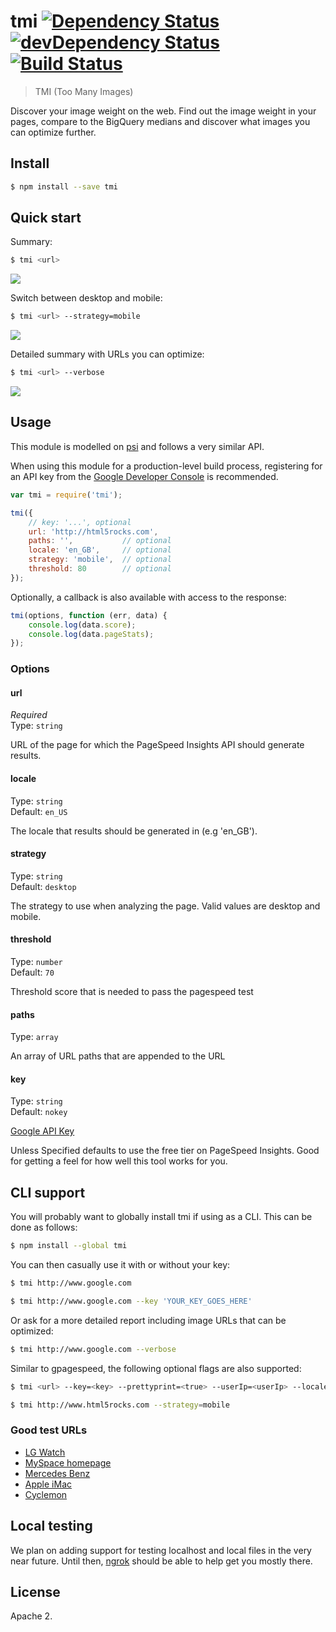 # tmi [![Dependency Status](https://david-dm.org/addyosmani/tmi.svg)](https://david-dm.org/addyosmani/tmi) [![devDependency Status](https://david-dm.org/addyosmani/tmi/dev-status.svg)](https://david-dm.org/addyosmani/tmi#info=devDependencies) [![Build Status](https://travis-ci.org/addyosmani/tmi.svg?branch=master)](https://travis-ci.org/addyosmani/tmi)

> TMI (Too Many Images)

Discover your image weight on the web. Find out the image weight in your pages, compare to the BigQuery medians and discover what images you can optimize further. 


## Install

```sh
$ npm install --save tmi
```

## Quick start

Summary:

```sh
$ tmi <url>
```
![](http://i.imgur.com/gkpzhBW.png)

Switch between desktop and mobile:

```sh
$ tmi <url> --strategy=mobile
```

![](http://i.imgur.com/iwp1cHU.png)

Detailed summary with URLs you can optimize:

```sh
$ tmi <url> --verbose
```

![](http://i.imgur.com/g1N9y0o.png)


## Usage

This module is modelled on [psi](http://github.com/addyosmani/psi) and follows a very similar API.

When using this module for a production-level build process, registering for an API key from the [Google Developer Console](https://developers.google.com/speed/docs/insights/v1/getting_started#auth) is recommended.

```js
var tmi = require('tmi');

tmi({
	// key: '...', optional
	url: 'http://html5rocks.com',
	paths: '',           // optional
	locale: 'en_GB',     // optional
	strategy: 'mobile',  // optional
	threshold: 80        // optional
});
```

Optionally, a callback is also available with access to the response:

```js
tmi(options, function (err, data) {
	console.log(data.score);
	console.log(data.pageStats);
});
```

### Options

#### url

*Required*  
Type: `string`

URL of the page for which the PageSpeed Insights API should generate results.

#### locale

Type: `string`  
Default: `en_US`

The locale that results should be generated in (e.g 'en_GB').

#### strategy

Type: `string`  
Default: `desktop`

The strategy to use when analyzing the page. Valid values are desktop and mobile.

#### threshold

Type: `number`  
Default: `70`

Threshold score that is needed to pass the pagespeed test

#### paths

Type: `array`

An array of URL paths that are appended to the URL

#### key

Type: `string`  
Default: `nokey`

[Google API Key](https://code.google.com/apis/console/)

Unless Specified defaults to use the free tier on PageSpeed Insights. Good for getting a feel for how well this tool works for you.


## CLI support

You will probably want to globally install tmi if using as a CLI. This can be done as follows:

```sh
$ npm install --global tmi
```

You can then casually use it with or without your key:

```sh
$ tmi http://www.google.com
```

```sh
$ tmi http://www.google.com --key 'YOUR_KEY_GOES_HERE'
```

Or ask for a more detailed report including image URLs that can be optimized:

```sh
$ tmi http://www.google.com --verbose
```

Similar to gpagespeed, the following optional flags are also supported:

```sh
$ tmi <url> --key=<key> --prettyprint=<true> --userIp=<userIp> --locale=<locale> --strategy=<desktop|mobile>
```

```sh
$ tmi http://www.html5rocks.com --strategy=mobile
```

### Good test URLs

* [LG Watch](http://www.lg.com/global/gwatch/index.html)
* [MySpace homepage](http://myspace.com)
* [Mercedes Benz](https://www.mercedes-benz.com/)
* [Apple iMac](http://www.apple.com/imac/)
* [Cyclemon](http://www.cyclemon.com/)

## Local testing

We plan on adding support for testing localhost and local files in the
very near future. Until then, [ngrok](https://ngrok.com/) should be able
to help get you mostly there.

## License

Apache 2.

